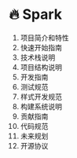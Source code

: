 # 🔥 Spark 

1. 项目简介和特性
2. 快速开始指南
3. 技术栈说明
4. 项目结构说明
5. 开发指南
6. 测试规范
7. 样式开发规范
8. 构建系统说明
9. 贡献指南
10. 代码规范
11. 未来规划
12. 开源协议